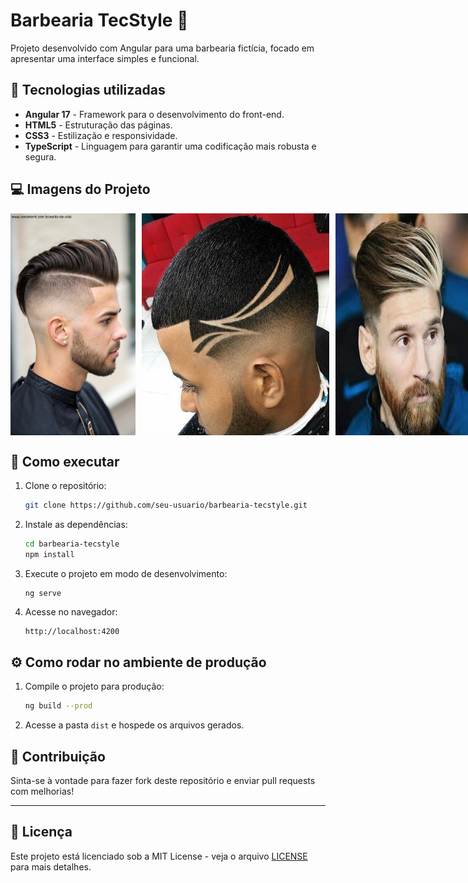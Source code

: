 # Barbearia TecStyle 💈

Projeto desenvolvido com Angular para uma barbearia fictícia, focado em apresentar uma interface simples e funcional.

## 🚀 Tecnologias utilizadas
- **Angular 17** - Framework para o desenvolvimento do front-end.
- **HTML5** - Estruturação das páginas.
- **CSS3** - Estilização e responsividade.
- **TypeScript** - Linguagem para garantir uma codificação mais robusta e segura.

## 💻 Imagens do Projeto

<div style="display: flex; gap: 10px;">
  <img src="./1.jpg" alt="Página Inicial" width="200" height="auto">
  <img src="./2.jpg" alt="Serviços" width="300" height="auto">
  <img src="./3.jpg" alt="Contato" width="300" height="auto">
</div>

## 📂 Como executar

1. Clone o repositório:
    ```bash
    git clone https://github.com/seu-usuario/barbearia-tecstyle.git
    ```

2. Instale as dependências:
    ```bash
    cd barbearia-tecstyle
    npm install
    ```

3. Execute o projeto em modo de desenvolvimento:
    ```bash
    ng serve
    ```

4. Acesse no navegador:
    ```
    http://localhost:4200
    ```

## ⚙️ Como rodar no ambiente de produção

1. Compile o projeto para produção:
    ```bash
    ng build --prod
    ```

2. Acesse a pasta `dist` e hospede os arquivos gerados.

## 🤝 Contribuição

Sinta-se à vontade para fazer fork deste repositório e enviar pull requests com melhorias!

---

## 📄 Licença

Este projeto está licenciado sob a MIT License - veja o arquivo [LICENSE](LICENSE) para mais detalhes.
